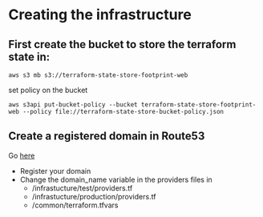 # Creating the infrastructure

## First create the bucket to store the terraform state in:

```
aws s3 mb s3://terraform-state-store-footprint-web
```

set policy on the bucket

```
aws s3api put-bucket-policy --bucket terraform-state-store-footprint-web --policy file://terraform-state-store-bucket-policy.json
```

## Create a registered domain in Route53

Go [here](https://us-east-1.console.aws.amazon.com/route53/home#DomainListing:)

- Register your domain
- Change the domain_name variable in the providers files in
  - /infrastucture/test/providers.tf
  - /infrastucture/production/providers.tf
  - /common/terraform.tfvars
